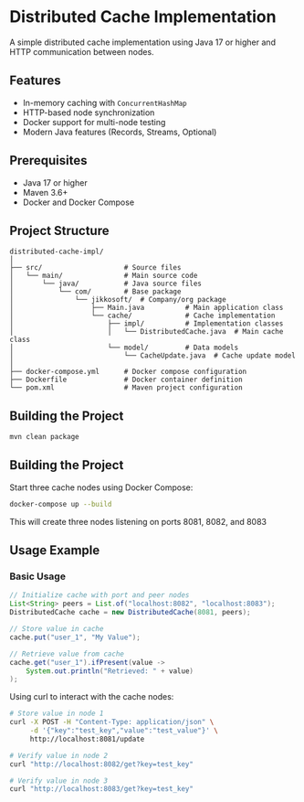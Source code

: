 # Distributed Cache Implementation

A simple distributed cache implementation using Java 17 or higher and HTTP communication between nodes.

## Features

- In-memory caching with `ConcurrentHashMap`
- HTTP-based node synchronization
- Docker support for multi-node testing
- Modern Java features (Records, Streams, Optional)

## Prerequisites

- Java 17 or higher
- Maven 3.6+
- Docker and Docker Compose

## Project Structure
```
distributed-cache-impl/
│
├── src/                    # Source files
│   └── main/               # Main source code
│       └── java/           # Java source files
│           └── com/        # Base package
│               └── jikkosoft/  # Company/org package
│                   ├── Main.java          # Main application class
│                   └── cache/             # Cache implementation
│                       ├── impl/          # Implementation classes
│                       │   └── DistributedCache.java  # Main cache class
│                       └── model/         # Data models
│                           └── CacheUpdate.java  # Cache update model
│
├── docker-compose.yml      # Docker compose configuration
├── Dockerfile              # Docker container definition
└── pom.xml                 # Maven project configuration
```

## Building the Project

```bash
mvn clean package
```

## Building the Project
Start three cache nodes using Docker Compose:
```bash
docker-compose up --build
```
This will create three nodes listening on ports 8081, 8082, and 8083

## Usage Example

### Basic Usage
```java
// Initialize cache with port and peer nodes
List<String> peers = List.of("localhost:8082", "localhost:8083");
DistributedCache cache = new DistributedCache(8081, peers);

// Store value in cache
cache.put("user_1", "My Value");

// Retrieve value from cache
cache.get("user_1").ifPresent(value -> 
    System.out.println("Retrieved: " + value)
);
```
Using curl to interact with the cache nodes:
```bash
# Store value in node 1
curl -X POST -H "Content-Type: application/json" \
     -d '{"key":"test_key","value":"test_value"}' \
     http://localhost:8081/update

# Verify value in node 2
curl "http://localhost:8082/get?key=test_key"

# Verify value in node 3
curl "http://localhost:8083/get?key=test_key"
```